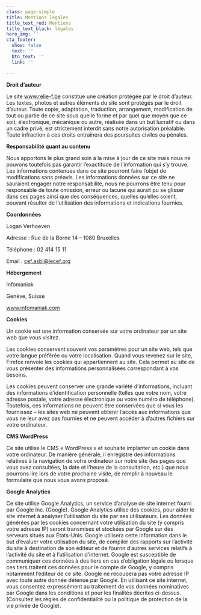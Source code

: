 ```yaml
---
class: page-simple
title: Mentions légales
title_text_red: Mentions
title_text_black: légales
hero_img: ''
cta_footer:
  show: false
  text: ''
  btn_text: ''
  link: ''

---
```

**Droit d’auteur** 

Le site www.relie-f.be constitue une création protégée par le droit d’auteur. Les textes, photos et autres éléments du site sont protégés par le droit d’auteur. Toute copie, adaptation, traduction, arrangement, modification de tout ou partie de ce site sous quelle forme et par quel que moyen que ce soit, électronique, mécanique ou autre, réalisée dans un but lucratif ou dans un cadre privé, est strictement interdit sans notre autorisation préalable. Toute infraction à ces droits entraînera des poursuites civiles ou pénales. 

**Responsabilité quant au contenu**

Nous apportons le plus grand soin à la mise à jour de ce site mais nous ne pouvons toutefois pas garantir l’exactitude de l’information qui s’y trouve. Les informations contenues dans ce site pourront faire l’objet de modifications sans préavis. Les informations données sur ce site ne sauraient engager notre responsabilité, nous ne pourrons être tenu pour responsable de toute omission, erreur ou lacune qui aurait pu se glisser dans ses pages ainsi que des conséquences, quelles qu’elles soient, pouvant résulter de l’utilisation des informations et indications fournies.

**Coordonnées**

Logan Verhoeven

Adresse : Rue de la Borne 14 – 1080 Bruxelles

Téléphone : 02 414 15 11 

Email : cef.asbl@lecef.org

**Hébergement** 

Infomaniak

Genève, Suisse

www.infomaniak.com

**Cookies**

Un cookie est une information conservée sur votre ordinateur par un site web que vous visitez.

Les cookies conservent souvent vos paramètres pour un site web, tels que votre langue préférée ou votre localisation. Quand vous revenez sur le site, Firefox renvoie les cookies qui appartiennent au site. Cela permet au site de vous présenter des informations personnalisées correspondant à vos besoins.

Les cookies peuvent conserver une grande variété d’informations, incluant des informations d’identification personnelle (telles que votre nom, votre adresse postale, votre adresse électronique ou votre numéro de téléphone). Toutefois, ces informations ne peuvent être conservées que si vous les fournissez – les sites web ne peuvent obtenir l’accès aux informations que vous ne leur avez pas fournies et ne peuvent accéder à d’autres fichiers sur votre ordinateur.

 **CMS WordPress** 

Ce site utilise le CMS « WordPress » et souhaite implanter un cookie dans votre ordinateur. De manière générale, il enregistre des informations relatives à la navigation de votre ordinateur sur notre site (les pages que vous avez consultées, la date et l’heure de la consultation, etc.) que nous pourrons lire lors de votre prochaine visite, de remplir à nouveau le formulaire que nous vous avons proposé.

**Google  Analytics**

Ce site utilise Google Analytics, un service d’analyse de site internet fourni par Google Inc. (Google). Google Analytics utilise des cookies, pour aider le site internet à analyser l’utilisation du site par ses utilisateurs. Les données générées par les cookies concernant votre utilisation du site (y compris votre adresse IP) seront transmises et stockées par Google sur des serveurs situés aux États-Unis. Google utilisera cette information dans le but d’évaluer votre utilisation du site, de compiler des rapports sur l’activité du site à destination de son éditeur et de fournir d’autres services relatifs à l’activité du site et à l’utilisation d’internet. Google est susceptible de communiquer ces données à des tiers en cas d’obligation légale ou lorsque ces tiers traitent ces données pour le compte de Google, y compris notamment l’éditeur de ce site. Google ne recoupera pas votre adresse IP avec toute autre donnée détenue par Google. En utilisant ce site internet, vous consentez expressément au traitement de vos données nominatives par Google dans les conditions et pour les finalités décrites ci-dessus. (Consultez les règles de confidentialité ou la politique de protection de la vie privée de Google).